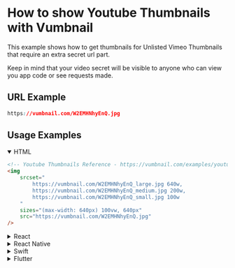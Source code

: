 <!-- Syntax Languages - https://github.com/github/linguist/blob/master/vendor/README.md -->
# How to show Youtube Thumbnails with Vumbnail

This example shows how to get thumbnails for Unlisted Vimeo Thumbnails that require an extra secret url part.

Keep in mind that your video secret will be visible to anyone who can view you app code or see requests made.

## URL Example

```css
https://vumbnail.com/W2EMHNhyEnQ.jpg
```

## Usage Examples

<details open>
    <summary>HTML</summary>

```html
<!-- Youtube Thumbnails Reference - https://vumbnail.com/examples/youtube-thumbnails -->
<img 
    srcset="
        https://vumbnail.com/W2EMHNhyEnQ_large.jpg 640w, 
        https://vumbnail.com/W2EMHNhyEnQ_medium.jpg 200w, 
        https://vumbnail.com/W2EMHNhyEnQ_small.jpg 100w
    " 
    sizes="(max-width: 640px) 100vw, 640px" 
    src="https://vumbnail.com/W2EMHNhyEnQ.jpg" 
/>
```

</details>
<details>
    <summary>React</summary>

```jsx
{/* Youtube Thumbnails Reference - https://vumbnail.com/examples/unlisted-vimeo-thumbnails --> */}
<img 
    srcSet={`
        https://vumbnail.com/W2EMHNhyEnQ_large.jpg 640w, 
        https://vumbnail.com/W2EMHNhyEnQ_medium.jpg 200w, 
        https://vumbnail.com/W2EMHNhyEnQ_small.jpg 100w
    `} 
    sizes='(max-width: 640px) 100vw, 640px' 
    src='https://vumbnail.com/W2EMHNhyEnQ.jpg' 
/>
```

</details>
<details>
    <summary>React Native</summary>

```javascript
// Youtube Thumbnails Reference - https://vumbnail.com/examples/unlisted-vimeo-thumbnails
import * as React from 'react'
import { Image } from 'react-native'

export default () => (
    <Image 
        style={{ width: 320, height: 180 }}
        source={{
            uri: 'https://vumbnail.com/W2EMHNhyEnQ.jpg',
        }}
    />
)
```

</details>
<details>
    <summary>Swift</summary>

```swift
// Youtube Thumbnails Reference - https://vumbnail.com/examples/unlisted-vimeo-thumbnails
let url = URL(string: 'https://vumbnail.com/W2EMHNhyEnQ.jpg')

DispatchQueue.global().async {
    let data = try? Data(contentsOf: url!)
    DispatchQueue.main.async {
        imageView.image = UIImage(data: data!)
    }
}
```

</details>
<details>
    <summary>Flutter</summary>

```dart
// Youtube Thumbnails Reference - https://vumbnail.com/examples/unlisted-vimeo-thumbnails
Image.network(
    'https://vumbnail.com/W2EMHNhyEnQ.jpg',
)
```

</details>
